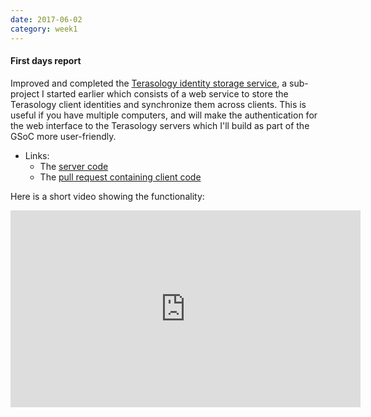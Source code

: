 ```yaml
---
date: 2017-06-02
category: week1
---
```


#### First days report
Improved and completed the [Terasology identity storage service](http://forum.terasology.org/threads/client-identity-cloud-storage-service.1846/), a sub-project I started earlier which consists of a web service to store the Terasology client identities and synchronize them across clients. This is useful if you have multiple computers, and will make the authentication for the web interface to the Terasology servers which I'll build as part of the GSoC more user-friendly.

* Links:
  * The [server code](https://github.com/gianluca-nitti/terasology-key-server)
  * The [pull request containing client code](https://github.com/MovingBlocks/Terasology/pull/2965)

Here is a short video showing the functionality:
<br />
<iframe width="560" height="315" src="https://www.youtube.com/embed/kQLucsO8EUw" frameborder="0" allowfullscreen></iframe>
